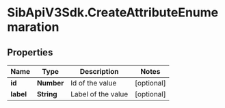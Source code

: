 # SibApiV3Sdk.CreateAttributeEnumemaration

## Properties
Name | Type | Description | Notes
------------ | ------------- | ------------- | -------------
**id** | **Number** | Id of the value | [optional] 
**label** | **String** | Label of the value | [optional] 


